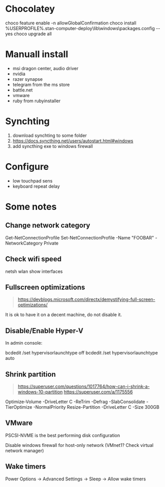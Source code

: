 # Chocolatey

choco feature enable -n allowGlobalConfirmation
choco install %USERPROFILE%\.stan-computer-deploy\lib\windows\packages.config --yes
choco upgrade all

# Manuall install

* msi dragon center, audio driver
* nvidia
* razer synapse
* telegram from the ms store
* battle.net
* vmware
* ruby from rubyinstaller

# Synchting

1. download synchting to some folder
2. https://docs.syncthing.net/users/autostart.html#windows
3. add syncthing exe to windows firewall

# Configure

* low touchpad sens
* keyboard repeat delay

# Some notes

## Change network category

Get-NetConnectionProfile
Set-NetConnectionProfile -Name "FOOBAR" -NetworkCategory Private

## Check wifi speed

netsh wlan show interfaces

## Fullscreen optimizations

> https://devblogs.microsoft.com/directx/demystifying-full-screen-optimizations/

It is ok to have it on a decent machine, do not disable it.

## Disable/Enable Hyper-V

In admin console:

bcdedit /set hypervisorlaunchtype off
bcdedit /set hypervisorlaunchtype auto

## Shrink partition

> https://superuser.com/questions/1017764/how-can-i-shrink-a-windows-10-partition
> https://superuser.com/a/1175556

Optimize-Volume -DriveLetter C -ReTrim -Defrag -SlabConsolidate -TierOptimize -NormalPriority
Resize-Partition -DriveLetter C -Size 300GB

## VMware

PSCSI-NVME is the best performing disk configuration

Disable windows firewall for host-only network (VMnet1? Check virtual network manager)

## Wake timers

Power Options -> Advanced Settings -> Sleep -> Allow wake timers
